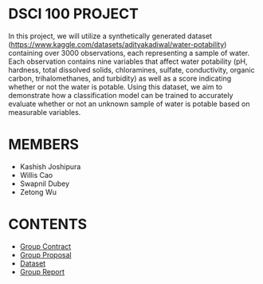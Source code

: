 # DSCI 100 PROJECT 

In this project, we will utilize a synthetically generated dataset (https://www.kaggle.com/datasets/adityakadiwal/water-potability) containing over 3000 observations, each representing a sample of water. Each observation contains nine variables that affect water potability (pH, hardness, total dissolved solids, chloramines, sulfate, conductivity, organic carbon, trihalomethanes, and turbidity) as well as a score indicating whether or not the water is potable. Using this dataset, we aim to demonstrate how a classification model can be trained to accurately evaluate whether or not an unknown sample of water is potable based on measurable variables.

# MEMBERS

- Kashish Joshipura
- Willis Cao
- Swapnil Dubey
- Zetong Wu

# CONTENTS

- [Group Contract](Group_Contract.md)
- [Group Proposal](Project_Proposal.ipynb)
- [Dataset](data/water_potability.csv)
- [Group Report](Group-Project-Report.ipynb)
